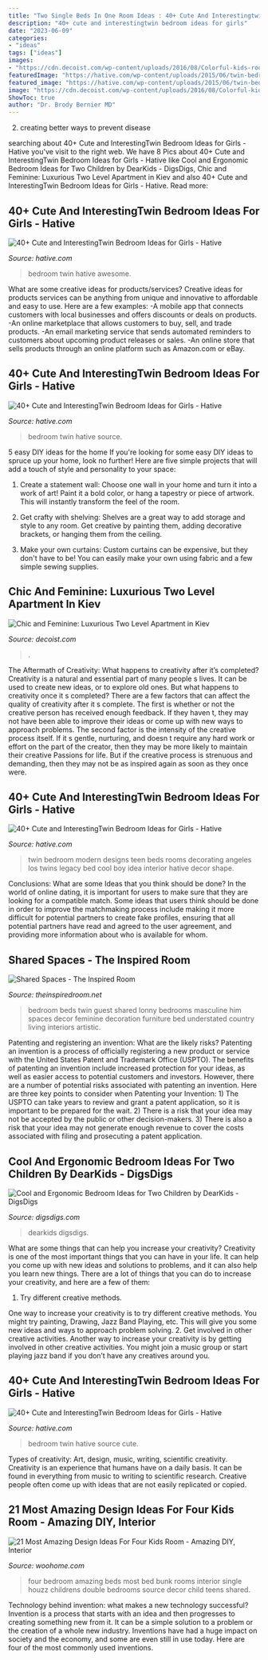 ```yaml
---
title: "Two Single Beds In One Room Ideas : 40+ Cute And Interestingtwin Bedroom Ideas For Girls"
description: "40+ cute and interestingtwin bedroom ideas for girls"
date: "2023-06-09"
categories:
- "ideas"
tags: ["ideas"]
images:
- "https://cdn.decoist.com/wp-content/uploads/2016/08/Colorful-kids-room-with-twin-beds-in-the-corner.jpg"
featuredImage: "https://hative.com/wp-content/uploads/2015/06/twin-bedroom-ideas-for-girls/7-twin-bedroom-ideas-for-girls.jpg"
featured_image: "https://hative.com/wp-content/uploads/2015/06/twin-bedroom-ideas-for-girls/21-twin-bedroom-ideas-for-girls.jpg"
image: "https://cdn.decoist.com/wp-content/uploads/2016/08/Colorful-kids-room-with-twin-beds-in-the-corner.jpg"
ShowToc: true
author: "Dr. Brody Bernier MD"
---
```



2. creating better ways to prevent disease 

	

		
searching about 40+ Cute and InterestingTwin Bedroom Ideas for Girls - Hative you've visit to the right web. We have 8 Pics about 40+ Cute and InterestingTwin Bedroom Ideas for Girls - Hative like Cool and Ergonomic Bedroom Ideas for Two Children by DearKids - DigsDigs, Chic and Feminine: Luxurious Two Level Apartment in Kiev and also 40+ Cute and InterestingTwin Bedroom Ideas for Girls - Hative. Read more:
		
    
## 40+ Cute And InterestingTwin Bedroom Ideas For Girls - Hative

<img loading=lazy src="https://hative.com/wp-content/uploads/2015/06/twin-bedroom-ideas-for-girls/21-twin-bedroom-ideas-for-girls.jpg" onerror="this.onerror=null;this.src='https://tse4.mm.bing.net/th?id=OIP.xzrWJUCAN6RRbuIv0hrkVgHaFj&amp;pid=15.1';" alt="40+ Cute and InterestingTwin Bedroom Ideas for Girls - Hative">

_Source: hative.com_

>bedroom twin hative awesome. 

	

What are some creative ideas for products/services?
Creative ideas for products services can be anything from unique and innovative to affordable and easy to use. Here are a few examples: 
-A mobile app that connects customers with local businesses and offers discounts or deals on products. 
-An online marketplace that allows customers to buy, sell, and trade products. 
-An email marketing service that sends automated reminders to customers about upcoming product releases or sales. 
-An online store that sells products through an online platform such as Amazon.com or eBay.

    
## 40+ Cute And InterestingTwin Bedroom Ideas For Girls - Hative

<img loading=lazy src="https://hative.com/wp-content/uploads/2015/06/twin-bedroom-ideas-for-girls/25-twin-bedroom-ideas-for-girls.jpg" onerror="this.onerror=null;this.src='https://tse3.mm.bing.net/th?id=OIP.Qif8TyOKAG4Yf3pH-pQlNAHaGh&amp;pid=15.1';" alt="40+ Cute and InterestingTwin Bedroom Ideas for Girls - Hative">

_Source: hative.com_

>bedroom twin hative source. 

	

5 easy DIY ideas for the home
If you're looking for some easy DIY ideas to spruce up your home, look no further! Here are five simple projects that will add a touch of style and personality to your space:
1. Create a statement wall: Choose one wall in your home and turn it into a work of art! Paint it a bold color, or hang a tapestry or piece of artwork. This will instantly transform the feel of the room.

2. Get crafty with shelving: Shelves are a great way to add storage and style to any room. Get creative by painting them, adding decorative brackets, or hanging them from the ceiling.

3. Make your own curtains: Custom curtains can be expensive, but they don't have to be! You can easily make your own using fabric and a few simple sewing supplies.


    
## Chic And Feminine: Luxurious Two Level Apartment In Kiev

<img loading=lazy src="https://cdn.decoist.com/wp-content/uploads/2016/08/Colorful-kids-room-with-twin-beds-in-the-corner.jpg" onerror="this.onerror=null;this.src='https://tse1.mm.bing.net/th?id=OIP.adrlp6fkLmnmQEUTJ88s8QHaLH&amp;pid=15.1';" alt="Chic and Feminine: Luxurious Two Level Apartment in Kiev">

_Source: decoist.com_

>. 

	

The Aftermath of Creativity: What happens to creativity after it’s completed?
Creativity is a natural and essential part of many people s lives. It can be used to create new ideas, or to explore old ones. But what happens to creativity once it s completed?
There are a few factors that can affect the quality of creativity after it s complete. The first is whether or not the creative person has received enough feedback. If they haven t, they may not have been able to improve their ideas or come up with new ways to approach problems. The second factor is the intensity of the creative process itself. If it s gentle, nurturing, and doesn t require any hard work or effort on the part of the creator, then they may be more likely to maintain their creative Passions for life. But if the creative process is strenuous and demanding, then they may not be as inspired again as soon as they once were.

    
## 40+ Cute And InterestingTwin Bedroom Ideas For Girls - Hative

<img loading=lazy src="https://hative.com/wp-content/uploads/2015/06/twin-bedroom-ideas-for-girls/33-twin-bedroom-ideas-for-girls.jpg" onerror="this.onerror=null;this.src='https://tse3.mm.bing.net/th?id=OIP.4ENTVRcmjWnaoa47csMqpQHaFj&amp;pid=15.1';" alt="40+ Cute and InterestingTwin Bedroom Ideas for Girls - Hative">

_Source: hative.com_

>twin bedroom modern designs teen beds rooms decorating angeles los twins legacy bed cool boy idea interior hative decor shape. 

	

Conclusions: What are some Ideas that you think should be done?
In the world of online dating, it is important for users to make sure that they are looking for a compatible match. Some ideas that users think should be done in order to improve the matchmaking process include making it more difficult for potential partners to create fake profiles, ensuring that all potential partners have read and agreed to the user agreement, and providing more information about who is available for whom.

    
## Shared Spaces - The Inspired Room

<img loading=lazy src="http://theinspiredroom.net/wp-content/uploads/2015/05/Shared-Bedroom-with-Twin-Beds-Lonny.jpg" onerror="this.onerror=null;this.src='https://tse1.mm.bing.net/th?id=OIP.3cof8KYx3cKFTmQHnC8UFQHaF7&amp;pid=15.1';" alt="Shared Spaces - The Inspired Room">

_Source: theinspiredroom.net_

>bedroom beds twin guest shared lonny bedrooms masculine him spaces decor feminine decoration furniture bed understated country living interiors artistic. 

	

Patenting and registering an invention: What are the likely risks?
Patenting an invention is a process of officially registering a new product or service with the United States Patent and Trademark Office (USPTO). The benefits of patenting an invention include increased protection for your ideas, as well as easier access to potential customers and investors. However, there are a number of potential risks associated with patenting an invention. Here are three key points to consider when Patenting your Invention: 1) The USPTO can take years to review and grant a patent application, so it is important to be prepared for the wait. 2) There is a risk that your idea may not be accepted by the public or other decision-makers. 3) There is also a risk that your idea may not generate enough revenue to cover the costs associated with filing and prosecuting a patent application.

    
## Cool And Ergonomic Bedroom Ideas For Two Children By DearKids - DigsDigs

<img loading=lazy src="https://www.digsdigs.com/photos/Cool-and-Ergonomic-Bedroom-Ideas-for-Two-Children-by-Dearkids-12-554x656.jpg" onerror="this.onerror=null;this.src='https://tse2.mm.bing.net/th?id=OIP.-OejEHLByEmYKHCwtNlI2AHaIx&amp;pid=15.1';" alt="Cool and Ergonomic Bedroom Ideas for Two Children by DearKids - DigsDigs">

_Source: digsdigs.com_

>dearkids digsdigs. 

	

What are some things that can help you increase your creativity?
Creativity is one of the most important things that you can have in your life. It can help you come up with new ideas and solutions to problems, and it can also help you learn new things. There are a lot of things that you can do to increase your creativity, and here are a few of them: 
1. Try different creative methods.

One way to increase your creativity is to try different creative methods. You might try painting, Drawing, Jazz Band Playing, etc. This will give you some new ideas and ways to approach problem solving. 
2. Get involved in other creative activities.
Another way to increase your creativity is by getting involved in other creative activities. You might join a music group or start playing jazz band if you don’t have any creatives around you.

    
## 40+ Cute And InterestingTwin Bedroom Ideas For Girls - Hative

<img loading=lazy src="https://hative.com/wp-content/uploads/2015/06/twin-bedroom-ideas-for-girls/7-twin-bedroom-ideas-for-girls.jpg" onerror="this.onerror=null;this.src='https://tse3.mm.bing.net/th?id=OIP.9C07j4jWlznmFQX7k1NVZAHaE8&amp;pid=15.1';" alt="40+ Cute and InterestingTwin Bedroom Ideas for Girls - Hative">

_Source: hative.com_

>bedroom twin hative source cute. 

	

Types of creativity: Art, design, music, writing, scientific creativity.
Creativity is an experience that humans have on a daily basis. It can be found in everything from music to writing to scientific research. Creative people often come up with ideas that are not easily replicated or copied.

    
## 21 Most Amazing Design Ideas For Four Kids Room - Amazing DIY, Interior

<img loading=lazy src="http://www.woohome.com/wp-content/uploads/2014/12/bedroom-ideas-for-four-kids-8-1.jpg" onerror="this.onerror=null;this.src='https://tse1.mm.bing.net/th?id=OIP.ykhSPPKWook03ofkK-sogwHaE7&amp;pid=15.1';" alt="21 Most Amazing Design Ideas For Four Kids Room - Amazing DIY, Interior">

_Source: woohome.com_

>four bedroom amazing beds most bed bunk rooms interior single houzz childrens double bedrooms source decor child teens shared. 

	

Technology behind invention: what makes a new technology successful?
Invention is a process that starts with an idea and then progresses to creating something new from it. It can be a simple solution to a problem or the creation of a whole new industry. Inventions have had a huge impact on society and the economy, and some are even still in use today. Here are four of the most commonly used inventions.

